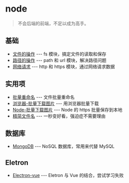 # node

> 不会后端的前端，不足以成为高手。

## 基础

- [文件的操作](./base/fs-operate.md) --- fs 模块，搞定文件的读取和保存
- [路径的操作](./base/path-url.md) --- path 和 url 模块，解决路径问题
- [网络请求](./base/http-get.md) --- http 和 https 模块，通过网络请求数据

## 实用项

- [批量重命名](./case/file-rename.md) --- 文件批量重命名
- [浏览器-批量下载图片](./case/download-image-browser.md) --- 用浏览器批量下载
- [Node-批量下载图片](./case/download-image-https.md) --- Node 的 https 批量保存到本地
- [精简文件名](./case/simplify-filename.md) --- 一秒变好看，强迫症不需要理由

## 数据库

- [MongoDB](./database/mongodb.md) --- NoSQL 数据库，常用来代替 MySQL

## Eletron

- [Electron-vue](./electron/electron-vue.md) --- Eletron 与 Vue 的结合，尝试学习失败


